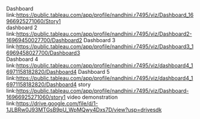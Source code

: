 Dashboard link:https://public.tableau.com/app/profile/nandhini.r7495/viz/Dashboard_16966925271060/Story1  
dashboard 2 link:https://public.tableau.com/app/profile/nandhini.r7495/viz/Dashboard2-16969450027700/Dashboard2
Dashboard 3 link:https://public.tableau.com/app/profile/nandhini.r7495/viz/Dashboard3_16969458027700/Dashboard3  
Dashboard 4 link:https://public.tableau.com/app/profile/nandhini.r7495/viz/dashboard4_16971158182820/Dashboard4
Dashboard 5 link:https://public.tableau.com/app/profile/nandhini.r7495/viz/dashboard4_16971158182820/Dashboard4
story link:https://public.tableau.com/app/profile/nandhini.r7495/viz/Dashboard-16966925271060/story1
video demonstration link:https://drive.google.com/file/d/1-1JLBRw0J93MTGsB9pU_WpMQwy4Dxs7D/view?usp=drivesdk
